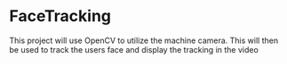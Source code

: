 # FaceTracking
 This project will use OpenCV to utilize the machine camera. This will then be used to track the users face and display the tracking in the video
